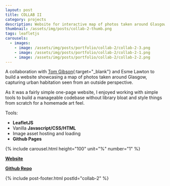 ```yaml
---
layout: post
title: COLLAB II
category: projects
description: Website for interactive map of photos taken around Glasgow.
thumbnail: /assets/img/posts/collab-2-thumb.png
tags: leafletjs
carousels:
  - images: 
    - image: /assets/img/posts/portfolio/collab-2/collab-2-3.png
    - image: /assets/img/posts/portfolio/collab-2/collab-2-1.png
    - image: /assets/img/posts/portfolio/collab-2/collab-2-2.png
---
```


A collaboration with [Tom Gibson](https://sirtomgibson.com){:target="_blank"} and Esme Lawton to build a website
showcasing a map of photos taken around Glasgow, capturing urban habitation
seen from an outside perspective.

As it was a fairly simple one-page website, I enjoyed working
with simple tools to build a manageable codebase without
library bloat and style things from scratch for a homemade art feel.

Tools:
- <b>LeafletJS</b>
- Vanilla <b>Javascript/CSS/HTML</b>
- Image asset hosting and loading
- <b>Github Pages</b>


{% include carousel.html height="100" unit="%" number="1" %}

[<b>Website</b>](https://thejester129.github.io/COLAB-II/)

[<b>Github Repo</b>](https://github.com/thejester129/COLAB-II)


{% include post-footer.html postId="collab-2" %}